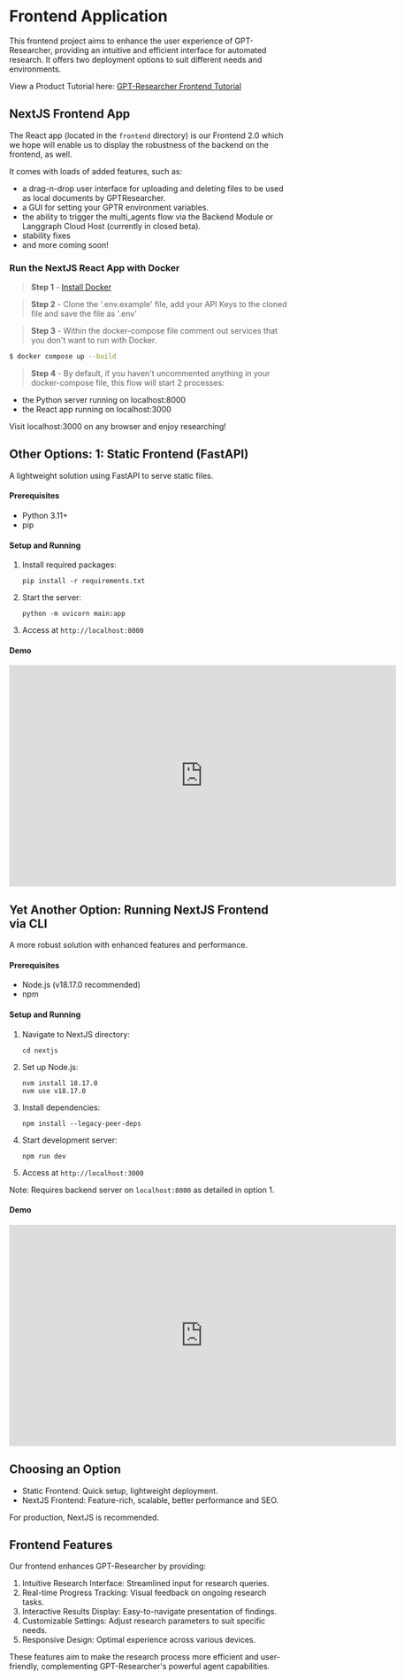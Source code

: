 # Frontend Application

This frontend project aims to enhance the user experience of GPT-Researcher, providing an intuitive and efficient interface for automated research. It offers two deployment options to suit different needs and environments.

View a Product Tutorial here: [GPT-Researcher Frontend Tutorial](https://www.youtube.com/watch?v=hIZqA6lPusk)


## NextJS Frontend App

The React app (located in the `frontend` directory) is our Frontend 2.0 which we hope will enable us to display the robustness of the backend on the frontend, as well.

It comes with loads of added features, such as: 
 - a drag-n-drop user interface for uploading and deleting files to be used as local documents by GPTResearcher.
 - a GUI for setting your GPTR environment variables.
 - the ability to trigger the multi_agents flow via the Backend Module or Langgraph Cloud Host (currently in closed beta).
 - stability fixes
 - and more coming soon!

### Run the NextJS React App with Docker

> **Step 1** - [Install Docker](https://docs.gptr.dev/docs/gpt-researcher/getting-started#try-it-with-docker)

> **Step 2** - Clone the '.env.example' file, add your API Keys to the cloned file and save the file as '.env'

> **Step 3** - Within the docker-compose file comment out services that you don't want to run with Docker.

```bash
$ docker compose up --build
```

> **Step 4** - By default, if you haven't uncommented anything in your docker-compose file, this flow will start 2 processes:
 - the Python server running on localhost:8000<br>
 - the React app running on localhost:3000<br>

Visit localhost:3000 on any browser and enjoy researching!


## Other Options: 1: Static Frontend (FastAPI)

A lightweight solution using FastAPI to serve static files.

#### Prerequisites
- Python 3.11+
- pip

#### Setup and Running

1. Install required packages:
   ```
   pip install -r requirements.txt
   ```

2. Start the server:
   ```
   python -m uvicorn main:app
   ```

3. Access at `http://localhost:8000`

#### Demo
<iframe height="400" width="700" src="https://github.com/assafelovic/gpt-researcher/assets/13554167/dd6cf08f-b31e-40c6-9907-1915f52a7110" frameborder="0" allow="autoplay; encrypted-media" allowfullscreen></iframe>


## Yet Another Option: Running NextJS Frontend via CLI

A more robust solution with enhanced features and performance.

#### Prerequisites
- Node.js (v18.17.0 recommended)
- npm

#### Setup and Running

1. Navigate to NextJS directory:
   ```
   cd nextjs
   ```

2. Set up Node.js:
   ```
   nvm install 18.17.0
   nvm use v18.17.0
   ```

3. Install dependencies:
   ```
   npm install --legacy-peer-deps
   ```

4. Start development server:
   ```
   npm run dev
   ```

5. Access at `http://localhost:3000`

Note: Requires backend server on `localhost:8000` as detailed in option 1.

#### Demo
<iframe height="400" width="700" src="https://github.com/user-attachments/assets/092e9e71-7e27-475d-8c4f-9dddd28934a3" frameborder="0" allow="autoplay; encrypted-media" allowfullscreen></iframe>

## Choosing an Option

- Static Frontend: Quick setup, lightweight deployment.
- NextJS Frontend: Feature-rich, scalable, better performance and SEO.

For production, NextJS is recommended.

## Frontend Features

Our frontend enhances GPT-Researcher by providing:

1. Intuitive Research Interface: Streamlined input for research queries.
2. Real-time Progress Tracking: Visual feedback on ongoing research tasks.
3. Interactive Results Display: Easy-to-navigate presentation of findings.
4. Customizable Settings: Adjust research parameters to suit specific needs.
5. Responsive Design: Optimal experience across various devices.

These features aim to make the research process more efficient and user-friendly, complementing GPT-Researcher's powerful agent capabilities.